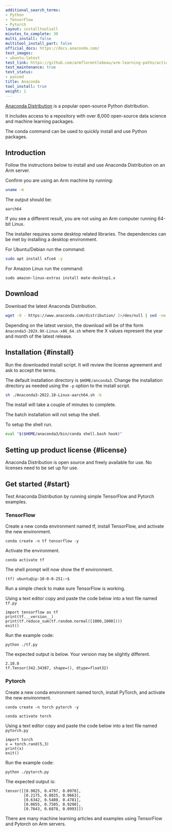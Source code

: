 ```yaml
---
additional_search_terms:
- Python
- TensorFlow
- Pytorch
layout: installtoolsall
minutes_to_complete: 30
multi_install: false
multitool_install_part: false
official_docs: https://docs.anaconda.com/
test_images:
- ubuntu:latest
test_link: https://github.com/armflorentlebeau/arm-learning-paths/actions/runs/4312122327
test_maintenance: true
test_status:
- passed
title: Anaconda
tool_install: true
weight: 1
---
```


[Anaconda Distribution](https://www.anaconda.com/products/distribution) is a popular open-source Python distribution. 

It includes access to a repository with over 8,000 open-source data science and machine learning packages.

The conda command can be used to quickly install and use Python packages. 

## Introduction

Follow the instructions below to install and use Anaconda Distribution on an Arm server.

Confirm you are using an Arm machine by running:

```bash
uname -m
```

The output should be:

```console
aarch64
```

If you see a different result, you are not using an Arm computer running 64-bit Linux.

The installer requires some desktop related libraries. The dependencies can be met by installing a desktop environment. 

For Ubuntu/Debian run the command:

```bash
sudo apt install xfce4 -y
```

For Amazon Linux run the command:

```console
sudo amazon-linux-extras install mate-desktop1.x
```

## Download 

Download the latest Anaconda Distribution.

```bash
wget -O - https://www.anaconda.com/distribution/ 2>/dev/null | sed -ne 's@.*\(https:\/\/repo\.anaconda\.com\/archive\/Anaconda3-.*-Linux-aarch64\.sh\)\">64-Bit (AWS Graviton2 / ARM64) Installer.*@\1@p' | xargs wget
```

Depending on the latest version, the download will be of the form `Anaconda3-202X.0X-Linux-x86_64.sh` where the X values represent the year and month of the latest release.

## Installation {#install}

Run the downloaded install script. It will review the license agreement and ask to accept the terms. 

The default installation directory is `$HOME/anconda3`. Change the installation directory as needed using the `-p` option to the install script.

```bash
sh ./Anaconda3-2022.10-Linux-aarch64.sh -b
```

The install will take a couple of minutes to complete.

The batch installation will not setup the shell. 

To setup the shell run.

```bash
eval "$($HOME/anaconda3/bin/conda shell.bash hook)"
```

## Setting up product license {#license}

Anaconda Distribution is open source and freely available for use. No licenses need to be set up for use.

## Get started {#start}

Test Anaconda Distribution by running simple TensorFlow and Pytorch examples.

### TensorFlow

Create a new conda environment named tf, install TensorFlow, and activate the new environment.

```console
conda create -n tf tensorflow -y
```

Activate the environment.

```console
conda activate tf
```

The shell prompt will now show the tf environment.

```console
(tf) ubuntu@ip-10-0-0-251:~$
```

Run a simple check to make sure TensorFlow is working.

Using a text editor copy and paste the code below into a text file named `tf.py`

```console
import tensorflow as tf
print(tf.__version__)
print(tf.reduce_sum(tf.random.normal([1000,1000])))
exit()
```

Run the example code:

```console
python ./tf.py
```

The expected output is below. Your version may be slightly different. 

```console
2.10.0
tf.Tensor(342.34387, shape=(), dtype=float32)
```

### Pytorch

Create a new conda environment named torch, install PyTorch, and activate the new environment.

```console
conda create -n torch pytorch -y
```

```console
conda activate torch
```

Using a text editor copy and paste the code below into a text file named `pytorch.py`

```console
import torch
x = torch.rand(5,3)
print(x)
exit()
```

Run the example code:

```console
python ./pytorch.py
```

The expected output is:

```console
tensor([[0.9825, 0.4797, 0.0978],
        [0.2175, 0.8025, 0.9663],
        [0.6342, 0.5408, 0.4781],
        [0.0655, 0.7505, 0.9290],
        [0.7643, 0.6878, 0.0993]])
```


There are many machine learning articles and examples using TensorFlow and Pytorch on Arm servers.

